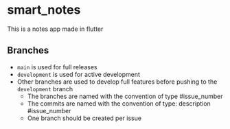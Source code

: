 # smart_notes

This is a notes app made in flutter

## Branches
* `main` is used for full releases
* `development` is used for active development
* Other branches are used to develop full features before pushing to the `development` branch
  * The branches are named with the convention of type #issue_number
  * The commits are named with the convention of type: description #issue_number
  * One branch should be created per issue

